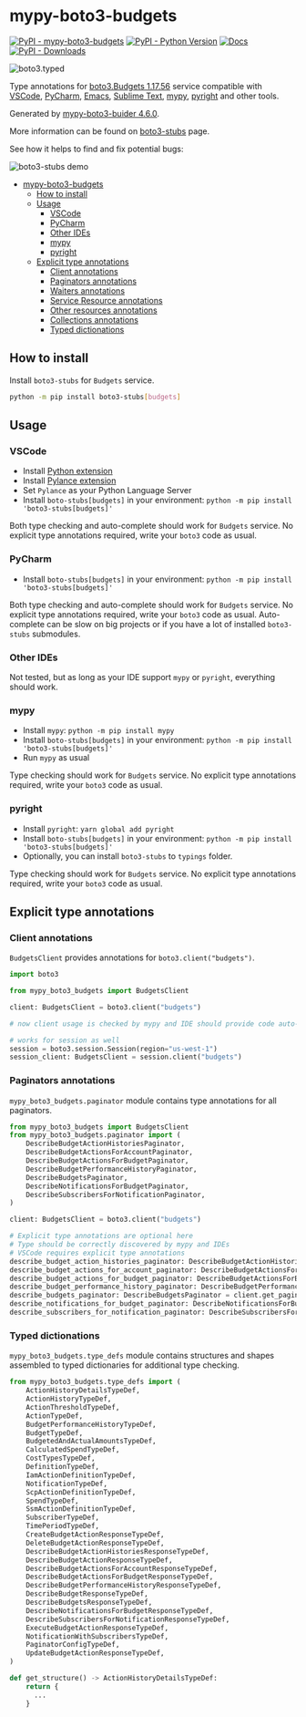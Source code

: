 # mypy-boto3-budgets

[![PyPI - mypy-boto3-budgets](https://img.shields.io/pypi/v/mypy-boto3-budgets.svg?color=blue)](https://pypi.org/project/mypy-boto3-budgets)
[![PyPI - Python Version](https://img.shields.io/pypi/pyversions/mypy-boto3-budgets.svg?color=blue)](https://pypi.org/project/mypy-boto3-budgets)
[![Docs](https://img.shields.io/readthedocs/mypy-boto3-builder.svg?color=blue)](https://mypy-boto3-builder.readthedocs.io/)
[![PyPI - Downloads](https://img.shields.io/pypi/dw/mypy-boto3-budgets?color=blue)](https://pypistats.org/packages/mypy-boto3-budgets)

![boto3.typed](https://github.com/vemel/mypy_boto3_builder/raw/master/logo.png)

Type annotations for
[boto3.Budgets 1.17.56](https://boto3.amazonaws.com/v1/documentation/api/1.17.56/reference/services/budgets.html#Budgets) service
compatible with
[VSCode](https://code.visualstudio.com/),
[PyCharm](https://www.jetbrains.com/pycharm/),
[Emacs](https://www.gnu.org/software/emacs/),
[Sublime Text](https://www.sublimetext.com/),
[mypy](https://github.com/python/mypy),
[pyright](https://github.com/microsoft/pyright)
and other tools.

Generated by [mypy-boto3-buider 4.6.0](https://github.com/vemel/mypy_boto3_builder).

More information can be found on [boto3-stubs](https://pypi.org/project/boto3-stubs/) page.

See how it helps to find and fix potential bugs:

![boto3-stubs demo](https://github.com/vemel/mypy_boto3_builder/raw/master/demo.gif)

- [mypy-boto3-budgets](#mypy-boto3-budgets)
  - [How to install](#how-to-install)
  - [Usage](#usage)
    - [VSCode](#vscode)
    - [PyCharm](#pycharm)
    - [Other IDEs](#other-ides)
    - [mypy](#mypy)
    - [pyright](#pyright)
  - [Explicit type annotations](#explicit-type-annotations)
    - [Client annotations](#client-annotations)
    - [Paginators annotations](#paginators-annotations)
    - [Waiters annotations](#waiters-annotations)
    - [Service Resource annotations](#service-resource-annotations)
    - [Other resources annotations](#other-resources-annotations)
    - [Collections annotations](#collections-annotations)
    - [Typed dictionations](#typed-dictionations)

## How to install

Install `boto3-stubs` for `Budgets` service.

```bash
python -m pip install boto3-stubs[budgets]
```

## Usage

### VSCode

- Install [Python extension](https://marketplace.visualstudio.com/items?itemName=ms-python.python)
- Install [Pylance extension](https://marketplace.visualstudio.com/items?itemName=ms-python.vscode-pylance)
- Set `Pylance` as your Python Language Server
- Install `boto-stubs[budgets]` in your environment: `python -m pip install 'boto3-stubs[budgets]'`

Both type checking and auto-complete should work for `Budgets` service.
No explicit type annotations required, write your `boto3` code as usual.

### PyCharm

- Install `boto-stubs[budgets]` in your environment: `python -m pip install 'boto3-stubs[budgets]'`

Both type checking and auto-complete should work for `Budgets` service.
No explicit type annotations required, write your `boto3` code as usual.
Auto-complete can be slow on big projects or if you have a lot of installed `boto3-stubs` submodules.

### Other IDEs

Not tested, but as long as your IDE support `mypy` or `pyright`, everything should work.

### mypy

- Install `mypy`: `python -m pip install mypy`
- Install `boto-stubs[budgets]` in your environment: `python -m pip install 'boto3-stubs[budgets]'`
- Run `mypy` as usual

Type checking should work for `Budgets` service.
No explicit type annotations required, write your `boto3` code as usual.

### pyright

- Install `pyright`: `yarn global add pyright`
- Install `boto-stubs[budgets]` in your environment: `python -m pip install 'boto3-stubs[budgets]'`
- Optionally, you can install `boto3-stubs` to `typings` folder.

Type checking should work for `Budgets` service.
No explicit type annotations required, write your `boto3` code as usual.

## Explicit type annotations

### Client annotations

`BudgetsClient` provides annotations for `boto3.client("budgets")`.

```python
import boto3

from mypy_boto3_budgets import BudgetsClient

client: BudgetsClient = boto3.client("budgets")

# now client usage is checked by mypy and IDE should provide code auto-complete

# works for session as well
session = boto3.session.Session(region="us-west-1")
session_client: BudgetsClient = session.client("budgets")
```

### Paginators annotations

`mypy_boto3_budgets.paginator` module contains type annotations for all paginators.

```python
from mypy_boto3_budgets import BudgetsClient
from mypy_boto3_budgets.paginator import (
    DescribeBudgetActionHistoriesPaginator,
    DescribeBudgetActionsForAccountPaginator,
    DescribeBudgetActionsForBudgetPaginator,
    DescribeBudgetPerformanceHistoryPaginator,
    DescribeBudgetsPaginator,
    DescribeNotificationsForBudgetPaginator,
    DescribeSubscribersForNotificationPaginator,
)

client: BudgetsClient = boto3.client("budgets")

# Explicit type annotations are optional here
# Type should be correctly discovered by mypy and IDEs
# VSCode requires explicit type annotations
describe_budget_action_histories_paginator: DescribeBudgetActionHistoriesPaginator = client.get_paginator("describe_budget_action_histories")
describe_budget_actions_for_account_paginator: DescribeBudgetActionsForAccountPaginator = client.get_paginator("describe_budget_actions_for_account")
describe_budget_actions_for_budget_paginator: DescribeBudgetActionsForBudgetPaginator = client.get_paginator("describe_budget_actions_for_budget")
describe_budget_performance_history_paginator: DescribeBudgetPerformanceHistoryPaginator = client.get_paginator("describe_budget_performance_history")
describe_budgets_paginator: DescribeBudgetsPaginator = client.get_paginator("describe_budgets")
describe_notifications_for_budget_paginator: DescribeNotificationsForBudgetPaginator = client.get_paginator("describe_notifications_for_budget")
describe_subscribers_for_notification_paginator: DescribeSubscribersForNotificationPaginator = client.get_paginator("describe_subscribers_for_notification")
```







### Typed dictionations

`mypy_boto3_budgets.type_defs` module contains structures and shapes assembled
to typed dictionaries for additional type checking.

```python
from mypy_boto3_budgets.type_defs import (
    ActionHistoryDetailsTypeDef,
    ActionHistoryTypeDef,
    ActionThresholdTypeDef,
    ActionTypeDef,
    BudgetPerformanceHistoryTypeDef,
    BudgetTypeDef,
    BudgetedAndActualAmountsTypeDef,
    CalculatedSpendTypeDef,
    CostTypesTypeDef,
    DefinitionTypeDef,
    IamActionDefinitionTypeDef,
    NotificationTypeDef,
    ScpActionDefinitionTypeDef,
    SpendTypeDef,
    SsmActionDefinitionTypeDef,
    SubscriberTypeDef,
    TimePeriodTypeDef,
    CreateBudgetActionResponseTypeDef,
    DeleteBudgetActionResponseTypeDef,
    DescribeBudgetActionHistoriesResponseTypeDef,
    DescribeBudgetActionResponseTypeDef,
    DescribeBudgetActionsForAccountResponseTypeDef,
    DescribeBudgetActionsForBudgetResponseTypeDef,
    DescribeBudgetPerformanceHistoryResponseTypeDef,
    DescribeBudgetResponseTypeDef,
    DescribeBudgetsResponseTypeDef,
    DescribeNotificationsForBudgetResponseTypeDef,
    DescribeSubscribersForNotificationResponseTypeDef,
    ExecuteBudgetActionResponseTypeDef,
    NotificationWithSubscribersTypeDef,
    PaginatorConfigTypeDef,
    UpdateBudgetActionResponseTypeDef,
)

def get_structure() -> ActionHistoryDetailsTypeDef:
    return {
      ...
    }
```
